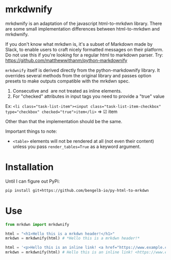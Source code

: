 # mrkdwnify

mrkdwnify is an adaptation of the javascript html-to-mrkdwn library.
There are some small implementation differences between html-to-mrkdwn and mrkdwnify.

If you don't know what mrkdwn is, it's a subset of Markdown made by Slack, to enable users to craft nicely formatted messages on their platform.
Do not use this if you're looking for a regular html to markdown parser. Try: https://github.com/matthewwithanm/python-markdownify

`mrkdwnify` itself is derived directly from the python-markdownify library.
It overrides several methods from the original library and passes option presets to make outputs compatible with the mrkdwn spec.

1. Consecutive <a> and <img> are not treated as inline elements.
2. For "checked" attributes in input tags you need to provide a "true" value

Ex:
```<li class="task-list-item"><input class="task-list-item-checkbox" type="checkbox" checked="true">item</li>``` => ☑︎ item

Other than that the implementation should be the same.

Important things to note:
- ```<table>``` elements will not be rendered at all (not even their content) unless you pass `render_tables=True` as a keyword argument.

# Installation 
Until I can figure out PyPi:
```bash
pip install git+https://github.com/bengelb-io/py-html-to-mrkdwn
```

# Use

```python
from mrkdwn import mrkdwnify

html = "<h1>Hello this is a mrkdwn header!</h1>"
mrkdwn = mrkdwnify(html) # *Hello this is a mrkdwn header!*

html = '<p>Hello this is an inline link! <a href="https://www.example.com">Example</a></p>'
mrkdwn = mrkdwnify(html) # Hello this is an inline link! <https://www.example.com|Example>
```